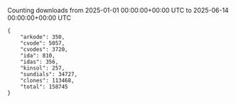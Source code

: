 
Counting downloads from 2025-01-01 00:00:00+00:00 UTC to 2025-06-14 00:00:00+00:00 UTC

```
{
    "arkode": 350,
    "cvode": 5057,
    "cvodes": 3720,
    "ida": 810,
    "idas": 356,
    "kinsol": 257,
    "sundials": 34727,
    "clones": 113468,
    "total": 158745
}
```

